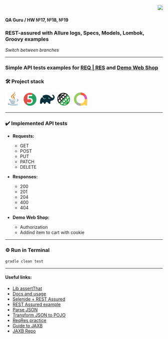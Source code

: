<p align="right">
<a href="https://visitor-badge-reloaded.herokuapp.com/badge?page_id=Lena-sazh.Rest-Assured&color=007B01&style=plastic&logo=Github&text=Hello_Visitors!">
  <img src="https://visitor-badge-reloaded.herokuapp.com/badge?page_id=Lena-sazh.Rest-Assured&color=007B01&style=plastic&logo=Github&text=Hello_Visitors!"/>
</a>
</p>

#### QA Guru / HW №17, №18, №19
### REST-assured with Allure logs, Specs, Models, Lombok, Groovy examples
*Switch between branches*
___

### Simple API tests examples for [REQ | RES](https://reqres.in/) and [Demo Web Shop](http://demowebshop.tricentis.com/)

### :hammer_and_wrench: Project stack

<code><img height="50" title="Java" src="https://github.com/Lena-Sazh/Lena-Sazh/blob/main/src/test/resources/logo/Java.svg"></code>
<code><img height="50" title="JUnit 5" src="https://github.com/Lena-Sazh/Lena-Sazh/blob/main/src/test/resources/logo/JUnit5.svg"></code>
<code><img height="50" title="Gradle" src="https://github.com/Lena-Sazh/Lena-Sazh/blob/main/src/test/resources/logo/Gradle.svg"></code>
<code><img height="50" title="Rest-Assured" src="https://github.com/Lena-Sazh/Lena-Sazh/blob/main/src/test/resources/logo/Rest-Assured.svg"></code>
<code><img height="50" title="Allure Report" src="https://github.com/Lena-Sazh/Lena-Sazh/blob/main/src/test/resources/logo/Allure_Report.svg"></code>

___

### :heavy_check_mark: Implemented API tests
  
* **Requests:**
  - GET
  - POST
  - PUT
  - PATCH
  - DELETE

* **Responses:**
  - 200
  - 201
  - 204
  - 400
  - 404

 * **Demo Web Shop:**
   - Authorization
   - Addind item to cart with cookie

___

### :gear: Run in Terminal

```bash
gradle clean test
```

___

#### Useful links:

* <a href="https://assertj.github.io/doc/">Lib assertThat</a>
* <a href="https://github.com/rest-assured/rest-assured/wiki/usage">Docs and usage</a>
* <a href="https://github.com/autotests-cloud/allure-qaguru">Selenide + REST Assured</a>
* <a href="https://github.com/kadehar/rest-assured-example">REST Assured example</a>
* <a href="https://jsonlint.com/">Parse JSON</a>
* <a href="http://www.jsonschema2pojo.org/">Transform JSON to POJO</a>
* <a href="https://reqres.in/">ReqRes practice</a>
* <a href="https://www.baeldung.com/jaxb">Guide to JAXB</a>
* <a href="https://github.com/javaee/jaxb-v2">JAXB Repo</a>
